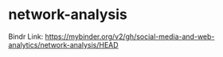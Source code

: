 # network-analysis
Bindr Link: https://mybinder.org/v2/gh/social-media-and-web-analytics/network-analysis/HEAD